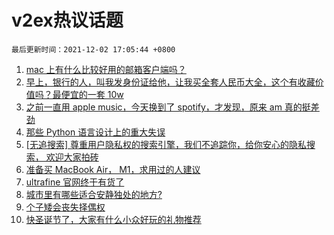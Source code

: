 # v2ex热议话题

`最后更新时间：2021-12-02 17:05:44 +0800`

1. [mac 上有什么比较好用的邮箱客户端吗？](https://www.v2ex.com/t/819349)
1. [早上，银行的人，叫我发身份证给他，让我买全套人民币大全，这个有收藏价值吗？最便宜的一套 10w](https://www.v2ex.com/t/819446)
1. [之前一直用 apple music，今天换到了 spotify，才发现，原来 am 真的挺差劲](https://www.v2ex.com/t/819457)
1. [那些 Python 语言设计上的重大失误](https://www.v2ex.com/t/819432)
1. [[无追搜索] 尊重用户隐私权的搜索引擎，我们不追踪你，给你安心的隐私搜索， 欢迎大家拍砖](https://www.v2ex.com/t/819378)
1. [准备买 MacBook Air， M1，求用过的人建议](https://www.v2ex.com/t/819511)
1. [ultrafine 官网终于有货了](https://www.v2ex.com/t/819407)
1. [城市里有哪些适合安静独处的地方?](https://www.v2ex.com/t/819455)
1. [个子矮会丧失择偶权](https://www.v2ex.com/t/819569)
1. [快圣诞节了，大家有什么小众好玩的礼物推荐](https://www.v2ex.com/t/819498)

